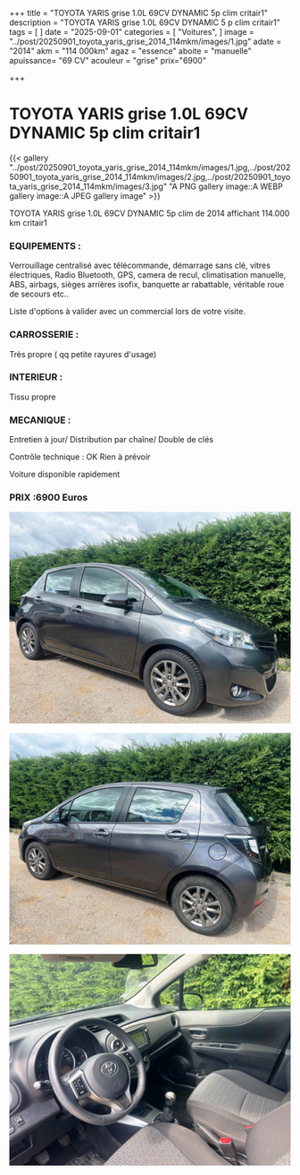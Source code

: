 +++
title = "TOYOTA YARIS grise 1.0L 69CV DYNAMIC 5p clim critair1"
description = "TOYOTA YARIS grise 1.0L 69CV DYNAMIC 5 p clim critair1"
tags = [
]
date = "2025-09-01"
categories = [
    "Voitures",
]
image = "../post/20250901_toyota_yaris_grise_2014_114mkm/images/1.jpg"
adate = "2014"
akm = "114 000km"
agaz = "essence"
aboite = "manuelle"
apuissance= "69 CV"
acouleur = "grise"
prix="6900"

+++

# TOYOTA YARIS grise 1.0L 69CV DYNAMIC 5p clim critair1

{{< gallery "../post/20250901_toyota_yaris_grise_2014_114mkm/images/1.jpg,../post/20250901_toyota_yaris_grise_2014_114mkm/images/2.jpg,../post/20250901_toyota_yaris_grise_2014_114mkm/images/3.jpg" "A PNG gallery image::A WEBP gallery image::A JPEG gallery image" >}}


TOYOTA YARIS grise 1.0L 69CV DYNAMIC 5p clim de 2014 affichant 114.000 km critair1


### EQUIPEMENTS :
Verrouillage centralisé avec télécommande, démarrage sans clé, vitres électriques, Radio Bluetooth, GPS, camera de recul, climatisation manuelle, ABS, airbags, sièges arrières isofix, banquette ar rabattable, véritable roue de secours etc..


Liste d'options à valider avec un commercial lors de votre visite.


### CARROSSERIE :
Très propre ( qq petite rayures d'usage)


### INTERIEUR :
Tissu propre

### MECANIQUE :
Entretien à jour/
Distribution par chaîne/
Double de clés


Contrôle technique : OK
Rien à prévoir


Voiture disponible rapidement


### PRIX :6900 Euros


<!-- more -->


![](images/1.jpg)

![](images/2.jpg)

![](images/3.jpg)

